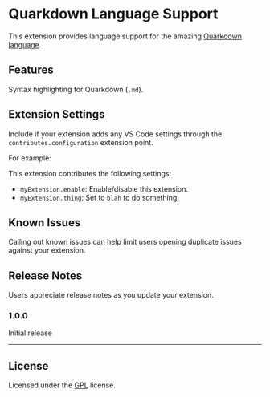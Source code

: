 # Quarkdown Language Support

This extension provides language support for the amazing [Quarkdown language](https://quarkdown.com/). 

## Features

Syntax highlighting for Quarkdown (`.md`).

## Extension Settings

Include if your extension adds any VS Code settings through the `contributes.configuration` extension point.

For example:

This extension contributes the following settings:

* `myExtension.enable`: Enable/disable this extension.
* `myExtension.thing`: Set to `blah` to do something.

## Known Issues

Calling out known issues can help limit users opening duplicate issues against your extension.

## Release Notes

Users appreciate release notes as you update your extension.

### 1.0.0

Initial release

---

## License

Licensed under the [GPL](LICENSE.md) license.